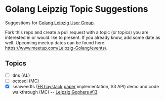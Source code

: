 # Golang Leipzig Topic Suggestions

Suggestions for [Golang Leipzig User Group](https://www.meetup.com/Leipzig-Golang/).

Fork this repo and create a pull request with a topic (or topics) you are interested in or would like to present. If you already know, add some date as well. Upcoming meetup dates can be found here: https://www.meetup.com/Leipzig-Golang/events/.

## Topics

* [ ] dns (AL)
* [ ] octosql (MC)
* [x] seaweedfs ([FB
  haystack](https://engineering.fb.com/core-data/needle-in-a-haystack-efficient-storage-of-billions-of-photos/)
[paper](https://www.usenix.org/legacy/event/osdi10/tech/full_papers/Beaver.pdf)
implementation, S3 API) demo and code walkthrough (MC) -- [Leipzig Gophers #13](https://golangleipzig.space/posts/meetup-13-wrapup/)
